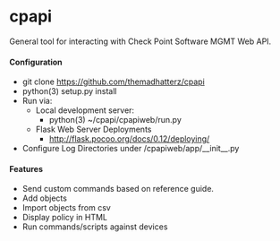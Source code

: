 # cpapi
General tool for interacting with Check Point Software MGMT Web API.

#### Configuration
* git clone https://github.com/themadhatterz/cpapi
* python(3) setup.py install
* Run via:
	* Local development server:
		* python(3) ~/cpapi/cpapiweb/run.py
	* Flask Web Server Deployments
		* http://flask.pocoo.org/docs/0.12/deploying/
* Configure Log Directories under /cpapiweb/app/\_\_init\_\_.py

#### Features
* Send custom commands based on reference guide.
* Add objects
* Import objects from csv
* Display policy in HTML
* Run commands/scripts against devices
